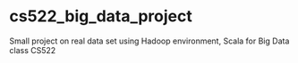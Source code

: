 # cs522_big_data_project
Small project on real data set using Hadoop environment, Scala for Big Data class CS522
